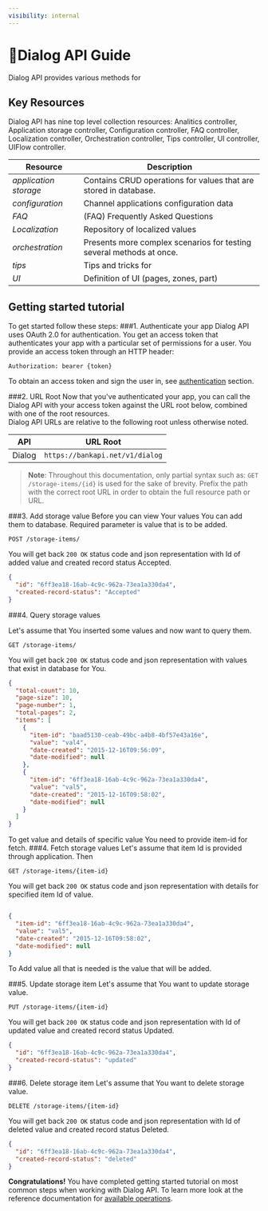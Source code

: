 ```yaml
---
visibility: internal
---
```


<span class="icon"></span>Dialog API Guide
======================
Dialog API provides various methods for 

Key Resources
-------------
Dialog API has nine top level collection resources: Analitics controller, Application storage controller, Configuration controller, FAQ controller, Localization controller, 
Orchestration controller, Tips controller, UI controller, UIFlow controller.

Resource | Description
----------- |-----------
*application storage* | Contains CRUD operations for values that are stored in database.
*configuration* | Channel applications configuration data
*FAQ* | (FAQ) Frequently Asked Questions 
*Localization* | Repository of localized values
*orchestration* | Presents more complex scenarios for testing several methods at once.
*tips* | Tips and tricks for 
*UI* | Definition of UI (pages, zones, part)

Getting started tutorial
---------------
To get started follow these steps:
###1. Authenticate your app
Dialog API uses OAuth 2.0 for authentication. You get an access token that authenticates your app with a particular set of permissions for a user. You provide an access token through an HTTP header:
```
Authorization: bearer {token}
```
To obtain an access token and sign the user in, see [authentication]() section.

###2. URL Root
Now that you've authenticated your app, you can call the Dialog API with your access token against the URL root below, combined with one of the root resources.  
Dialog API URLs are relative to the following root unless otherwise noted.

API | URL Root
--------|---------
Dialog | `https://bankapi.net/v1/dialog`

> **Note**: Throughout this documentation, only partial syntax such as: 
`GET /storage-items/{id}` is used for the sake of brevity. 
Prefix the path with the correct root URL in order to obtain the full resource path or URL.

###3. Add storage value
Before you can view Your values You can add them to database. Required parameter is value that is to be added.
```
POST /storage-items/
```
You will get back `200 OK` status code and json representation with Id of added value and created record status Accepted.
```json
{
  "id": "6ff3ea18-16ab-4c9c-962a-73ea1a330da4",
  "created-record-status": "Accepted"
}

```


###4. Query storage values

Let's assume that You inserted some values and now want to query them. 

```
GET /storage-items/
```
You will get back `200 OK` status code and json representation with values that exist in database for You.

```json
{
  "total-count": 10,
  "page-size": 10,
  "page-number": 1,
  "total-pages": 2,
  "items": [
    {
      "item-id": "baad5130-ceab-49bc-a4b8-4bf57e43a16e",
      "value": "val4",
      "date-created": "2015-12-16T09:56:09",
      "date-modified": null
    },
    {
      "item-id": "6ff3ea18-16ab-4c9c-962a-73ea1a330da4",
      "value": "val5",
      "date-created": "2015-12-16T09:58:02",
      "date-modified": null
    }
  ]
}

```

To get value and details of specific value You need to provide item-id for fetch.
###4. Fetch storage values
Let's assume that item Id is provided through application. Then
```
GET /storage-items/{item-id}
```
You will get back `200 OK` status code and json representation with details for specified item Id of value.

```json

{
  "item-id": "6ff3ea18-16ab-4c9c-962a-73ea1a330da4",
  "value": "val5",
  "date-created": "2015-12-16T09:58:02",
  "date-modified": null
}

```


To Add value all that is needed is the value that will be added.

###5. Update storage item
Let's assume that You want to update storage value.

```
PUT /storage-items/{item-id}

```
You will get back `200 OK` status code and json representation with Id of updated value and created record status Updated.

```json
{
  "id": "6ff3ea18-16ab-4c9c-962a-73ea1a330da4",
  "created-record-status": "updated"
}

```
###6. Delete storage item
Let's assume that You want to delete storage value.

```
DELETE /storage-items/{item-id}

```
You will get back `200 OK` status code and json representation with Id of deleted value and created record status Deleted.

```json
{
  "id": "6ff3ea18-16ab-4c9c-962a-73ea1a330da4",
  "created-record-status": "deleted"
}

```

**Congratulations!** You have completed getting started tutorial on most common steps when working with Dialog API. To learn more look at the reference documentation for [available operations](swagger-ui).

